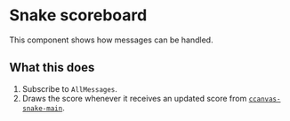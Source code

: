 # Snake scoreboard

This component shows how messages can be handled.

## What this does

1. Subscribe to `AllMessages`.
2. Draws the score whenever it receives an updated score from [`ccanvas-snake-main`](../snake-main).
